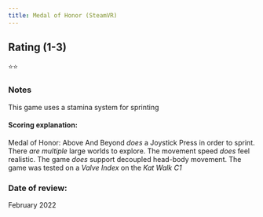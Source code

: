 ```yaml
---
title: Medal of Honor (SteamVR)
---
```


## Rating (1-3)
⭐⭐

### Notes
This game uses a stamina system for sprinting

#### Scoring explanation:
Medal of Honor: Above And Beyond *does* a Joystick Press in order to sprint.
There *are multiple* large worlds to explore.
The movement speed *does* feel realistic.
The game *does* support decoupled head-body movement.
The game was tested on a *Valve Index* on the *Kat Walk C1*

### Date of review:
February 2022
